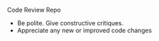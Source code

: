 Code Review Repo

- Be polite. Give constructive critiques. 
- Appreciate any new or improved code changes 



